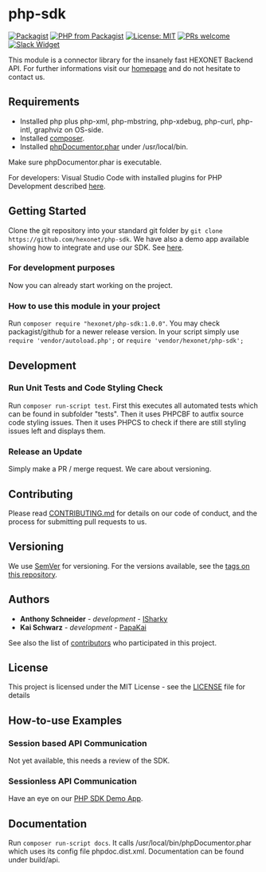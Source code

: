 # php-sdk


[![Packagist](https://img.shields.io/packagist/v/hexonet/php-sdk.svg)](https://packagist.org/packages/hexonet/php-sdk)
[![PHP from Packagist](https://img.shields.io/packagist/php-v/hexonet/php-sdk.svg)](https://packagist.org/packages/hexonet/php-sdk)
[![License: MIT](https://img.shields.io/badge/License-MIT-blue.svg)](https://opensource.org/licenses/MIT)
[![PRs welcome](https://img.shields.io/badge/PRs-welcome-brightgreen.svg)](https://github.com/hexonet/php-sdk/blob/master/CONTRIBUTING.md)
[![Slack Widget](https://camo.githubusercontent.com/984828c0b020357921853f59eaaa65aaee755542/68747470733a2f2f73332e65752d63656e7472616c2d312e616d617a6f6e6177732e636f6d2f6e6774756e612f6a6f696e2d75732d6f6e2d736c61636b2e706e67)](https://hexonet-sdk.slack.com/messages/CBF05V4CQ)

This module is a connector library for the insanely fast HEXONET Backend API. For further informations visit our [homepage](http://hexonet.net) and do not hesitate to contact us.

## Requirements

* Installed php plus php-xml, php-mbstring, php-xdebug, php-curl, php-intl, graphviz on OS-side.
* Installed [composer](https://getcomposer.org/download/).
* Installed [phpDocumentor.phar](https://github.com/phpDocumentor/phpDocumentor2/releases) under /usr/local/bin.

Make sure phpDocumentor.phar is executable.

For developers: Visual Studio Code with installed plugins for PHP Development described [here](https://code.visualstudio.com/docs/languages/php).

## Getting Started

Clone the git repository into your standard git folder by  `git clone https://github.com/hexonet/php-sdk`.
We have also a demo app available showing how to integrate and use our SDK. See [here](https://github.com/hexonet/php-sdk-demo).

### For development purposes

Now you can already start working on the project.

### How to use this module in your project

Run `composer require "hexonet/php-sdk:1.0.0"`. You may check packagist/github for a newer release version.
In your script simply use `require 'vendor/autoload.php';` or `require 'vendor/hexonet/php-sdk';`

## Development

### Run Unit Tests and Code Styling Check

Run `composer run-script test`.
First this executes all automated tests which can be found in subfolder "tests".
Then it uses PHPCBF to autfix source code styling issues.
Then it uses PHPCS to check if there are still styling issues left and displays them.

### Release an Update

Simply make a PR / merge request. We care about versioning.

## Contributing

Please read [CONTRIBUTING.md](https://github.com/hexonet/php-sdk/blob/master/CONTRIBUTING.md) for details on our code of conduct, and the process for submitting pull requests to us.

## Versioning

We use [SemVer](http://semver.org/) for versioning. For the versions available, see the [tags on this repository](https://github.com/hexonet/php-sdk/tags).

## Authors

* **Anthony Schneider** - *development* - [ISharky](https://github.com/isharky)
* **Kai Schwarz** - *development* - [PapaKai](https://github.com/papakai)

See also the list of [contributors](https://github/hexonet/php-sdk/graphs/contributors) who participated in this project.

## License

This project is licensed under the MIT License - see the [LICENSE](LICENSE) file for details

## How-to-use Examples

### Session based API Communication

Not yet available, this needs a review of the SDK.

### Sessionless API Communication

Have an eye on our [PHP SDK Demo App](https://github.com/hexonet/php-sdk-demo).

## Documentation

Run `composer run-script docs`. It calls /usr/local/bin/phpDocumentor.phar which uses its config file phpdoc.dist.xml.
Documentation can be found under build/api.
